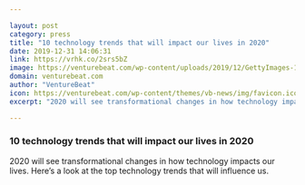 ```yaml
---

layout: post
category: press
title: "10 technology trends that will impact our lives in 2020"
date: 2019-12-31 14:06:31
link: https://vrhk.co/2srs5bZ
image: https://venturebeat.com/wp-content/uploads/2019/12/GettyImages-1150968776.jpg?w=1200&strip=all
domain: venturebeat.com
author: "VentureBeat"
icon: https://venturebeat.com/wp-content/themes/vb-news/img/favicon.ico
excerpt: "2020 will see transformational changes in how technology impacts our lives. Here’s a look at the top technology trends that will influence us."

---
```


### 10 technology trends that will impact our lives in 2020

2020 will see transformational changes in how technology impacts our lives. Here’s a look at the top technology trends that will influence us.